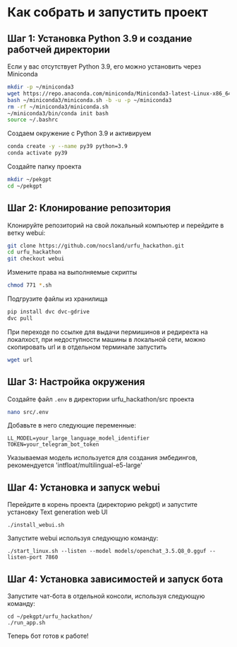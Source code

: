 # Как собрать и запустить проект

## Шаг 1: Установка Python 3.9 и создание работчей директории

Если у вас отсутствует Python 3.9, его можно установить через Miniconda

```bash
mkdir -p ~/miniconda3
wget https://repo.anaconda.com/miniconda/Miniconda3-latest-Linux-x86_64.sh -O ~/miniconda3/miniconda.sh
bash ~/miniconda3/miniconda.sh -b -u -p ~/miniconda3
rm -rf ~/miniconda3/miniconda.sh
~/miniconda3/bin/conda init bash
source ~/.bashrc
```

Создаем окружение с Python 3.9 и активируем

```bash
conda create -y --name py39 python=3.9
conda activate py39
```

Создайте папку проекта

```bash
mkdir ~/pekgpt
cd ~/pekgpt
```

## Шаг 2: Клонирование репозитория

Клонируйте репозиторий на свой локальный компьютер и перейдите в ветку webui:

```bash
git clone https://github.com/nocsland/urfu_hackathon.git
cd urfu_hackathon
git checkout webui
```

Измените права на выполняемые скрипты

```bash
chmod 771 *.sh
```

Подгрузите файлы из хранилища

```bash
pip install dvc dvc-gdrive
dvc pull
```

При переходе по ссылке для выдачи пермишинов и редиректа на локалхост, при недоступности машины в локальной сети, можно скопировать url и в отдельном терминале запустить

```bash
wget url
```

## Шаг 3: Настройка окружения

Создайте файл `.env` в директории urfu_hackathon/src проекта 

```bash
nano src/.env
```

Добавьте в него следующие переменные:

```textplain
LL_MODEL=your_large_language_model_identifier
TOKEN=your_telegram_bot_token
```

Указываемая модель используется для создания эмбедингов, рекомендуется 'intfloat/multilingual-e5-large'

## Шаг 4: Установка и запуск webui

Перейдите в корень проекта (директорию pekgpt) и запустите установку Text generation web UI

```shell
./install_webui.sh
```

Запустите webui используя следующую команду:

```shell
./start_linux.sh --listen --model models/openchat_3.5.Q8_0.gguf --listen-port 7860
```

## Шаг 4: Установка зависимостей и запуск бота

Запустите чат-бота в отдельной консоли, используя следующую команду:

```shell
cd ~/pekgpt/urfu_hackathon/
./run_app.sh
```

Теперь бот готов к работе!